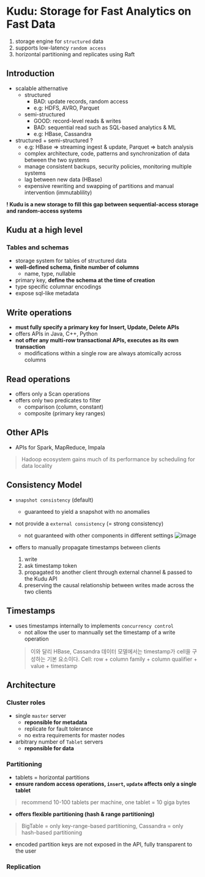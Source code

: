 # Kudu: Storage for Fast Analytics on Fast Data

1. storage engine for `structured` data
2. supports low-latency `random access`
3. horizontal partitioning and replicates using Raft 


## Introduction
- scalable althernative
  - structured
    - BAD: update records, random access 
    - e.g: HDFS, AVRO, Parquet
  - semi-structured
    - GOOD: record-level reads & writes 
    - BAD: sequential read such as SQL-based analytics & ML 
    - e.g: HBase, Cassandra
 - structured + semi-structured ? 
   - e.g: HBase => streaming ingest & update, Parquet => batch analysis
   - complex architecture, code, patterns and synchronization of data between the two systems
   - manage consistent backups, security policies, monitoring multiple systems
   - lag between new data (HBase)
   - expensive rewriting and swapping of partitions and manual intervention (immutablility)

**! Kudu is a new storage to fill this gap between sequential-access storage and random-access systems**

## Kudu at a high level
### Tables and schemas
- storage system for tables of structured data
- **well-defined schema, finite number of columns**
  - name, type, nullable
- primary key, **define the schema at the time of creation**
- type specific columnar encodings
- expose sql-like metadata

## Write operations
- **must fully specify a primary key for Insert, Update, Delete APIs**
- offers APIs in Java, C++, Python
- **not offer any multi-row transactional APIs, executes as its own transaction**
  - modifications within a single row are always atomically across columns

## Read operations
- offers only a Scan operations 
- offers only two predicates to filter
  - comparison (column, constant)
  - composite (primary key ranges)

## Other APIs
- APIs for Spark, MapReduce, Impala
> Hadoop ecosystem gains much of its performance by scheduling for data locality

## Consistency Model
- `snapshot consistency` (default)
  - guaranteed to yield a snapshot with no anomalies 
- not provide a `external consistency` (= strong consistency)
  - not guaranteed with other components in different settings
  ![image](https://user-images.githubusercontent.com/13671946/80487995-a8e78180-8998-11ea-862a-e1fb7b867df9.png)
  
- offers to manually propagate timestamps between clients
  1) write 
  2) ask timestamp token 
  3) propagated to another client through external channel & passed to the Kudu API 
  4) preserving the causal relationship between writes made across the two clients 

## Timestamps
- uses timestamps internally to implements `concurrency control`
  - not allow the user to mannually set the timestamp of a write operation
  > 이와 달리 HBase, Cassandra 데이터 모델에서는 timestamp가 cell을 구성하는 기본 요소이다.
  > Cell: row + column family + column qualifier + value + timestamp
  
## Architecture
### Cluster roles
- single `master` server
  - **reponsible for metadata**
  - replicate for fault tolerance
  - no extra requirements for master nodes
- arbitrary number of `Tablet` servers
  - **reponsible for data**

### Partitioning
- tablets = horizontal partitions
- **ensure random access operations, `insert`, `update` affects only a single tablet**
> recommend 10-100 tablets per machine, one tablet = 10 giga bytes 
- **offers flexible partitioning (hash & range partitioning)**
> BigTable = only key-range-based partitioning, Cassandra = only hash-based partitioning
  - encoded partition keys are not exposed in the API, fully transparent to the user

### Replication

